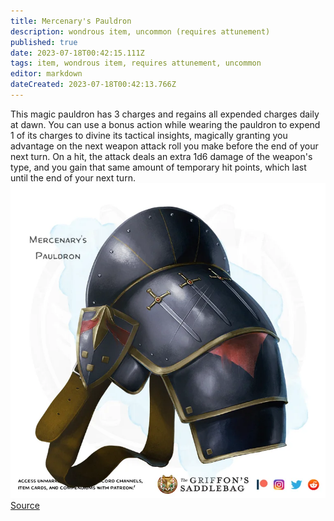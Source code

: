 ```yaml
---
title: Mercenary's Pauldron
description: wondrous item, uncommon (requires attunement)
published: true
date: 2023-07-18T00:42:15.111Z
tags: item, wondrous item, requires attunement, uncommon
editor: markdown
dateCreated: 2023-07-18T00:42:13.766Z
---
```


This magic pauldron has 3 charges and regains all expended charges daily at dawn. You can use a bonus action while wearing the pauldron to expend 1 of its charges to divine its tactical insights, magically granting you advantage on the next weapon attack roll you make before the end of your next turn. On a hit, the attack deals an extra 1d6 damage of the weapon's type, and you gain that same amount of temporary hit points, which last until the end of your next turn.
![mercenarys_pauldron.webp](/items/mercenarys_pauldron.webp)
[Source](https://old.reddit.com/r/TheGriffonsSaddlebag/comments/xuma9x/the_griffons_saddlebag_mercenarys_pauldron/)